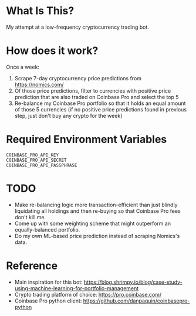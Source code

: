 # What Is This?
My attempt at a low-frequency cryptocurrency trading bot.

# How does it work?
Once a week:
1. Scrape 7-day cryptocurrency price predictions from https://nomics.com/
1. Of those price predictions, filter to currencies with positive price prediction that are also traded on Coinbase Pro and select the top 5
1. Re-balance my Coinbase Pro portfolio so that it holds an equal amount of those 5 currencies (if no positive price predictions found in previous step, just don't buy any crypto for the week)

# Required Environment Variables
```
COINBASE_PRO_API_KEY
COINBASE_PRO_API_SECRET
COINBASE_PRO_API_PASSPHRASE
```

# TODO
- Make re-balancing logic more transaction-efficient than just blindly liquidating all holdings and then re-buying so that Coinbase Pro fees don't kill me.
- Come up with some weighting scheme that might outperform an equally-balanced portfolio.
- Do my own ML-based price prediction instead of scraping Nomics's data.

# Reference
- Main inspiration for this bot: https://blog.shrimpy.io/blog/case-study-using-machine-learning-for-portfolio-management
- Crypto trading platform of choice: https://pro.coinbase.com/
- Coinbase Pro python client: https://github.com/danpaquin/coinbasepro-python